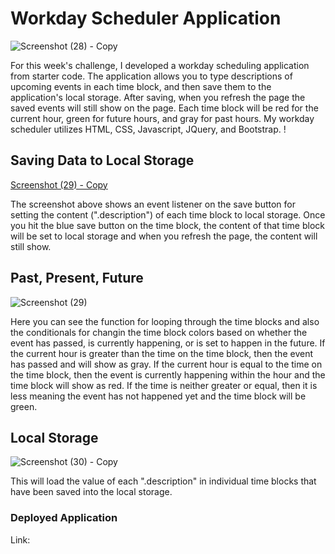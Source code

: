 # Workday Scheduler Application

![Screenshot (28) - Copy](https://user-images.githubusercontent.com/102200863/167331771-a78ce989-e6d7-4eb7-9c11-b179b8fcfe5c.png)

For this week's challenge, I developed a workday scheduling application from starter code. The application allows you to type descriptions of 
upcoming events in each time block, and then save them to the application's local storage. After saving, when you refresh the page the saved 
events will still show on the page. Each time block will be red for the current hour, green for future hours, and gray for past hours. My workday 
scheduler utilizes HTML, CSS, Javascript, JQuery, and Bootstrap. !

## Saving Data to Local Storage

[Screenshot (29) - Copy](https://user-images.githubusercontent.com/102200863/167332172-03cf948c-e232-4eae-9e7a-fce426cc924f.png)

The screenshot above shows an event listener on the save button for setting the content (".description") of each time block to local storage. Once 
you hit the blue save button on the time block, the content of that time block will be set to local storage and when you refresh the page, the content 
will still show. 

## Past, Present, Future 

![Screenshot (29)](https://user-images.githubusercontent.com/102200863/167332597-d79a680c-2596-4e94-a870-e850141727bd.png)

Here you can see the function for looping through the time blocks and also the conditionals for changin the time block colors based on whether the event 
has passed, is currently happening, or is set to happen in the future. If the current hour is greater than the time on the time block, then the event has 
passed and will show as gray. If the current hour is equal to the time on the time block, then the event is currently happening within the hour and the 
time block will show as red. If the time is neither greater or equal, then it is less meaning the event has not happened yet and the time block will be 
green. 

## Local Storage 

![Screenshot (30) - Copy](https://user-images.githubusercontent.com/102200863/167333396-1f9b5fae-c6c5-4bab-ab09-118cec4f4a97.png)

This will load the value of each ".description" in individual time blocks that have been saved into the local storage.

### Deployed Application

Link: 

